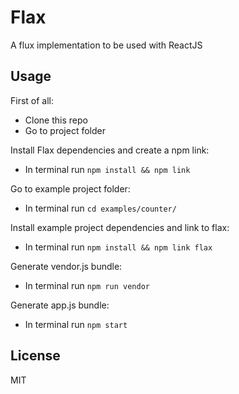 # Flax

A flux implementation to be used with ReactJS

## Usage

First of all:

* Clone this repo
* Go to project folder

Install Flax dependencies and create a npm link: 

* In terminal run `npm install && npm link`

Go to example project folder:

* In terminal run `cd examples/counter/`

Install example project dependencies and link to flax:

* In terminal run `npm install && npm link flax`

Generate vendor.js bundle:

* In terminal run `npm run vendor`

Generate app.js bundle:

* In terminal run `npm start`

## License

MIT